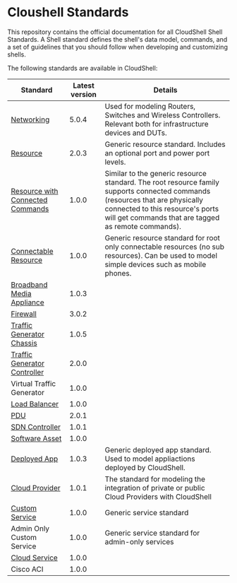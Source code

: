 # Cloushell Standards

This repository contains the official documentation for all CloudShell Shell Standards. A Shell standard defines the shell's data model, commands, and a set of guidelines that you should follow when developing and customizing shells.

The following standards are available in CloudShell:

Standard | Latest version | Details
--- | --- | ---
[Networking](Documentation/networking_standard.md) | 5.0.4 | Used for modeling Routers, Switches and Wireless Controllers. Relevant both for infrastructure devices and DUTs.
[Resource](Documentation/shell_resource_standard.md) | 2.0.3 | Generic resource standard. Includes an optional port and power port levels.
[Resource with Connected Commands](Documentation/Generic%20Resource%20with%20Connected%20Commands.md) | 1.0.0 | Similar to the generic resource standard. The root resource family supports connected commands (resources that are physically connected to this resource's ports will get commands that are tagged as remote commands).
[Connectable Resource](Documentation/Generic%20Connectable%20Resource.md) | 1.0.0 | Generic resource standard for root only connectable resources (no sub resources). Can be used to model simple devices such as mobile phones.
[Broadband Media Appliance](Documentation/Broadband%20Media%20Appliance%20Shell%20Standard.md) | 1.0.3 | 
[Firewall](Documentation/firewall_standard.md) | 3.0.2 |
[Traffic Generator Chassis](Documentation/Traffic%20Generator%20Chassis%20Standard.md) | 1.0.5 |
[Traffic Generator Controller](Documentation/Traffic%20Generator%20Controller%20Shell%20Standard.md) | 2.0.0 | 
Virtual Traffic Generator | 1.0.0 |
[Load Balancer](Documentation/Load%20Balancer%20Shell%20Standard.md) | 1.0.0 |
[PDU](Documentation/pdu_standard.md) | 2.0.1 | 
[SDN Controller](Documentation/SDN_controller_standard.md) | 1.0.1 |
[Software Asset](Documentation/Software%20Asset%20Shell%20Standard.md) | 1.0.0 | 
[Deployed App](Documentation/deployed_app_standard.md) | 1.0.3 | Generic deployed app standard. Used to model appliactions deployed by CloudShell.
[Cloud Provider](Documentation/cloud_provider_standard.md) | 1.0.1 | The standard for modeling the integration of private or public Cloud Providers with CloudShell
[Custom Service](Documentation/Custom%20Service%20Shell%20Standard.md) | 1.0.0 | Generic service standard
Admin Only Custom Service | 1.0.0 | Generic service standard for admin-only services
[Cloud Service](Documentation/Cloud%20Service%20Shell%20Standard.md) | 1.0.0 |
Cisco ACI | 1.0.0 |

